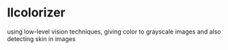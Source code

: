 # llcolorizer
using low-level vision techniques, giving color to grayscale images and also detecting skin in images
